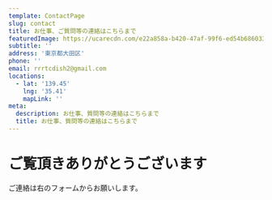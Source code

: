 ```yaml
---
template: ContactPage
slug: contact
title: お仕事、ご質問等の連絡はこちらまで
featuredImage: https://ucarecdn.com/e22a858a-b420-47af-99f6-ed54b6860333/
subtitle: ''
address: '東京都大田区'
phone: ''
email: rrrtcdish2@gmail.com
locations:
  - lat: '139.45'
    lng: '35.41'
    mapLink: ''
meta:
  description: お仕事、質問等の連絡はこちらまで
  title: お仕事、質問等の連絡はこちらまで
---
```


# ご覧頂きありがとうございます

ご連絡は右のフォームからお願いします。
